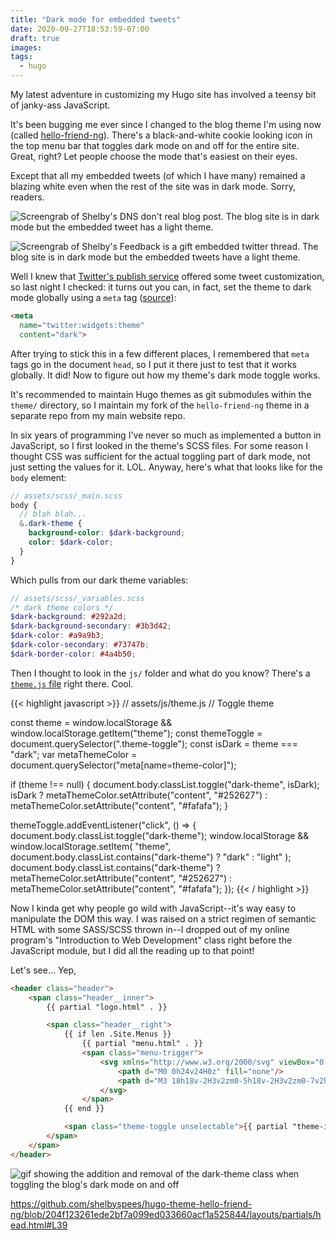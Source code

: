```yaml
---
title: "Dark mode for embedded tweets"
date: 2020-09-27T18:53:59-07:00
draft: true
images:
tags:
  - hugo
---
```


My latest adventure in customizing my Hugo site
has involved a teensy bit of janky-ass JavaScript.

<!--more-->

It's been bugging me ever since I changed to the blog theme I'm using now
(called [hello-friend-ng](https://github.com/rhazdon/hugo-theme-hello-friend-ng)).
There's a black-and-white cookie looking icon in the top menu bar
that toggles dark mode on and off for the entire site.
Great, right? Let people choose the mode that's easiest on their eyes.

Except that all my embedded tweets (of which I have many)
remained a blazing white even when the rest of the site was in dark mode.
Sorry, readers.

![Screengrab of Shelby's DNS don't real blog post. The blog site is in dark mode but the embedded tweet has a light theme.](https://p-81fa8j.b1.n0.cdn.getcloudapp.com/items/E0urWEy9/Image%202020-09-27%20at%207.21.23%20PM.png?source=viewer&v=37d1e1f1210b4cc5d123331d70803e46)

![Screengrab of Shelby's Feedback is a gift embedded twitter thread. The blog site is in dark mode but the embedded tweets have a light theme.](https://p-81fa8j.b1.n0.cdn.getcloudapp.com/items/ApuL6OXj/Image%202020-09-27%20at%207.21.10%20PM.png?source=viewer&v=f60d514753e4bfcdd976cf97e955c3f4)

Well I knew that [Twitter's publish service](https://publish.twitter.com/)
offered some tweet customization, so last night I checked:
it turns out you can, in fact, set the theme to dark mode globally
using a `meta` tag
([source](https://developer.twitter.com/en/docs/twitter-for-websites/webpage-properties)):

```html
<meta
  name="twitter:widgets:theme"
  content="dark">
```

After trying to stick this in a few different places,
I remembered that `meta` tags go in the document `head`,
so I put it there just to test that it works globally.
It did! Now to figure out how my theme's dark mode toggle works.

It's recommended to maintain Hugo themes as git submodules
within the `theme/` directory,
so I maintain my fork of the `hello-friend-ng` theme
in a separate repo from my main website repo.

In six years of programming I've never so much as
implemented a button in JavaScript,
so I first looked in the theme's SCSS files.
For some reason I thought CSS was sufficient
for the actual toggling part of dark mode,
not just setting the values for it.
LOL.
Anyway, here's what that looks like for the `body` element:

```scss
// assets/scss/_main.scss
body {
  // blah blah...
  &.dark-theme {
    background-color: $dark-background;
    color: $dark-color;
  }
}
```

Which pulls from our dark theme variables:

```scss
// assets/scss/_variables.scss 
/* dark theme colors */
$dark-background: #292a2d;
$dark-background-secondary: #3b3d42;
$dark-color: #a9a9b3;
$dark-color-secondary: #73747b;
$dark-border-color: #4a4b50;
```

Then I thought to look in the `js/` folder and what do you know?
There's a [`theme.js` file](https://github.com/shelbyspees/hugo-theme-hello-friend-ng/blob/9474c646ca72d814c0100bf5f63cc798fd85b5ca/assets/js/theme.js) right there. Cool.

{{< highlight javascript >}}
// assets/js/theme.js
// Toggle theme

const theme = window.localStorage && window.localStorage.getItem("theme");
const themeToggle = document.querySelector(".theme-toggle");
const isDark = theme === "dark";
var metaThemeColor = document.querySelector("meta[name=theme-color]");

if (theme !== null) {
  document.body.classList.toggle("dark-theme", isDark);
  isDark
    ? metaThemeColor.setAttribute("content", "#252627")
    : metaThemeColor.setAttribute("content", "#fafafa");
}

themeToggle.addEventListener("click", () => {
  document.body.classList.toggle("dark-theme");
  window.localStorage &&
    window.localStorage.setItem(
      "theme",
      document.body.classList.contains("dark-theme") ? "dark" : "light"
    );
  document.body.classList.contains("dark-theme")
    ? metaThemeColor.setAttribute("content", "#252627")
    : metaThemeColor.setAttribute("content", "#fafafa");
});
{{< / highlight >}}

Now I kinda get why people go wild with JavaScript--it's way easy
to manipulate the DOM this way.
I was raised on a strict regimen of semantic HTML
with some SASS/SCSS thrown in--I dropped out of
my online program's "Introduction to Web Development" class
right before the JavaScript module,
but I did all the reading up to that point!

Let's see... Yep,

```html {linenos=table,hl_lines=[16]}
<header class="header">
    <span class="header__inner">
        {{ partial "logo.html" . }}

        <span class="header__right">
            {{ if len .Site.Menus }}
                {{ partial "menu.html" . }}
                <span class="menu-trigger">
                    <svg xmlns="http://www.w3.org/2000/svg" viewBox="0 0 24 24">
                        <path d="M0 0h24v24H0z" fill="none"/>
                        <path d="M3 18h18v-2H3v2zm0-5h18v-2H3v2zm0-7v2h18V6H3z"/>
                    </svg>
                </span>
            {{ end }}

            <span class="theme-toggle unselectable">{{ partial "theme-icon.html" . }}</span>
        </span>
    </span>
</header>
```

![gif showing the addition and removal of the dark-theme class when toggling the blog's dark mode on and off](https://p-81Fa8J.b1.n0.cdn.getcloudapp.com/items/12ur91Dx/Screen%20Recording%202020-09-27%20at%2008.29.27%20PM.gif?v=b90f4157bba6c241ae80bde30052903c)

https://github.com/shelbyspees/hugo-theme-hello-friend-ng/blob/204f123261ede2bf7a099ed033660acf1a525844/layouts/partials/head.html#L39
